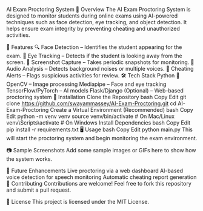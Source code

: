 AI Exam Proctoring System
📌 Overview
The AI Exam Proctoring System is designed to monitor students during online exams using AI-powered techniques such as face detection, eye tracking, and object detection. It helps ensure exam integrity by preventing cheating and unauthorized activities.

🚀 Features
🔍 Face Detection – Identifies the student appearing for the exam.
👀 Eye Tracking – Detects if the student is looking away from the screen.
📸 Screenshot Capture – Takes periodic snapshots for monitoring.
🎤 Audio Analysis – Detects background noises or multiple voices.
🛑 Cheating Alerts – Flags suspicious activities for review.
🛠️ Tech Stack
Python 🐍
OpenCV – Image processing
Mediapipe – Face and eye tracking
TensorFlow/PyTorch – AI models
Flask/Django (Optional) – Web-based proctoring system
🔧 Installation
Clone the Repository
bash
Copy
Edit
git clone https://github.com/swayammassey/AI-Exam-Proctoring.git
cd AI-Exam-Proctoring
Create a Virtual Environment (Recommended)
bash
Copy
Edit
python -m venv venv
source venv/bin/activate   # On Mac/Linux
venv\Scripts\activate      # On Windows
Install Dependencies
bash
Copy
Edit
pip install -r requirements.txt
🖥️ Usage
bash
Copy
Edit
python main.py
This will start the proctoring system and begin monitoring the exam environment.

📷 Sample Screenshots
Add some sample images or GIFs here to show how the system works.

📌 Future Enhancements
Live proctoring via a web dashboard
AI-based voice detection for speech monitoring
Automatic cheating report generation
🤝 Contributing
Contributions are welcome! Feel free to fork this repository and submit a pull request.

📜 License
This project is licensed under the MIT License.
